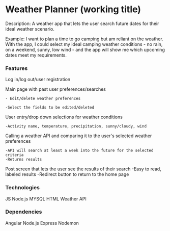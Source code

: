 # Weather Planner (working title)

Description:
A weather app that lets the user search future dates for their ideal weather scenario.

Example: I want to plan a time to go camping but am reliant on the weather. With the app, I could select my ideal camping weather conditions - no rain, on a weekend, sunny, low wind - and the app will show me which upcoming dates meet my requirements.


### Features
Log in/log out/user registration

Main page with past user preferences/searches

	- Edit/delete weather preferences

	-Select the fields to be edited/deleted
	
User entry/drop down selections for weather conditions

	-Activity name, temperature, precipitation, sunny/cloudy, wind
	
Calling a weather API and comparing it to the user's selected weather preferences 

	-API will search at least a week into the future for the selected criteria
	-Returns results
	
Post screen that lets the user see the results of their search
	-Easy to read, labeled results
	-Redirect button to return to the home page


### Technologies
JS
Node.js
MYSQL
HTML
Weather API

### Dependencies
Angular
Node.js
Express
Nodemon
